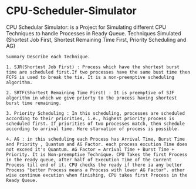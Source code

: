 # CPU-Scheduler-Simulator

CPU Schedular Simulator: is a Project for Simulating different CPU Techniques to handle Processes in Ready Queue. Techniques Simulated (Shortest Job First, Shortest Remaining Time First, Priority Scheduling and AG)

    Summary Describe each Technique.

    1. SJR(Shortest Job First) : Process which have the shortest burst time are scheduled first.If two processes have the same bust time then FCFS is used to break the tie. It is a non-preemptive scheduling algorithm.

    2. SRTF(Shortest Remaining Time First) : It is preemptive of SJF algorithm in which we give priorty to the process having shortest burst time remaining.

    3. Priority Scheduling : In this scheduling, processes are scheduled according to their priorities, i.e., highest priority process is scheduled first. If priorities of two processes match, then schedule according to arrival time. Here starvation of process is possible.

    4. AG : in this scheduling each Process has Arrival Time, Burst Time and Priority , Quantum and AG Factor. each process excution Time does not exceed it's Quantum. AG Factor = Arrival Time + Burst Time + Priority. It is Non-preemptive Technique. CPU Takes the first Process in the ready queue, after half of Execution Time of the Current Process till end of it. CPU checks the ready if there ia any better Process "better Process means a Process with lower AG Factor". other wise continue excution when finishing, CPU takes first Process in the Ready Queue.
